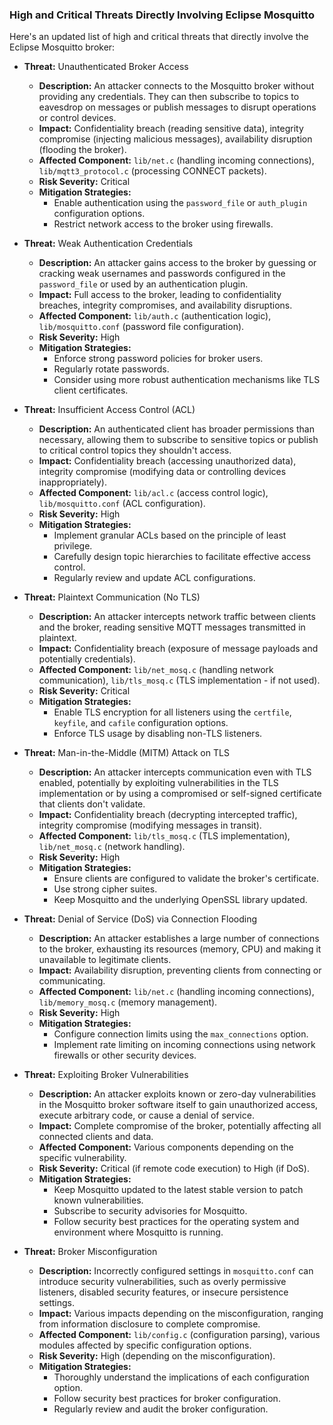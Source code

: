 ### High and Critical Threats Directly Involving Eclipse Mosquitto

Here's an updated list of high and critical threats that directly involve the Eclipse Mosquitto broker:

*   **Threat:** Unauthenticated Broker Access
    *   **Description:** An attacker connects to the Mosquitto broker without providing any credentials. They can then subscribe to topics to eavesdrop on messages or publish messages to disrupt operations or control devices.
    *   **Impact:** Confidentiality breach (reading sensitive data), integrity compromise (injecting malicious messages), availability disruption (flooding the broker).
    *   **Affected Component:**  `lib/net.c` (handling incoming connections), `lib/mqtt3_protocol.c` (processing CONNECT packets).
    *   **Risk Severity:** Critical
    *   **Mitigation Strategies:**
        *   Enable authentication using the `password_file` or `auth_plugin` configuration options.
        *   Restrict network access to the broker using firewalls.

*   **Threat:** Weak Authentication Credentials
    *   **Description:** An attacker gains access to the broker by guessing or cracking weak usernames and passwords configured in the `password_file` or used by an authentication plugin.
    *   **Impact:** Full access to the broker, leading to confidentiality breaches, integrity compromises, and availability disruptions.
    *   **Affected Component:** `lib/auth.c` (authentication logic), `lib/mosquitto.conf` (password file configuration).
    *   **Risk Severity:** High
    *   **Mitigation Strategies:**
        *   Enforce strong password policies for broker users.
        *   Regularly rotate passwords.
        *   Consider using more robust authentication mechanisms like TLS client certificates.

*   **Threat:** Insufficient Access Control (ACL)
    *   **Description:** An authenticated client has broader permissions than necessary, allowing them to subscribe to sensitive topics or publish to critical control topics they shouldn't access.
    *   **Impact:** Confidentiality breach (accessing unauthorized data), integrity compromise (modifying data or controlling devices inappropriately).
    *   **Affected Component:** `lib/acl.c` (access control logic), `lib/mosquitto.conf` (ACL configuration).
    *   **Risk Severity:** High
    *   **Mitigation Strategies:**
        *   Implement granular ACLs based on the principle of least privilege.
        *   Carefully design topic hierarchies to facilitate effective access control.
        *   Regularly review and update ACL configurations.

*   **Threat:** Plaintext Communication (No TLS)
    *   **Description:** An attacker intercepts network traffic between clients and the broker, reading sensitive MQTT messages transmitted in plaintext.
    *   **Impact:** Confidentiality breach (exposure of message payloads and potentially credentials).
    *   **Affected Component:** `lib/net_mosq.c` (handling network communication), `lib/tls_mosq.c` (TLS implementation - if not used).
    *   **Risk Severity:** Critical
    *   **Mitigation Strategies:**
        *   Enable TLS encryption for all listeners using the `certfile`, `keyfile`, and `cafile` configuration options.
        *   Enforce TLS usage by disabling non-TLS listeners.

*   **Threat:** Man-in-the-Middle (MITM) Attack on TLS
    *   **Description:** An attacker intercepts communication even with TLS enabled, potentially by exploiting vulnerabilities in the TLS implementation or by using a compromised or self-signed certificate that clients don't validate.
    *   **Impact:** Confidentiality breach (decrypting intercepted traffic), integrity compromise (modifying messages in transit).
    *   **Affected Component:** `lib/tls_mosq.c` (TLS implementation), `lib/net_mosq.c` (network handling).
    *   **Risk Severity:** High
    *   **Mitigation Strategies:**
        *   Ensure clients are configured to validate the broker's certificate.
        *   Use strong cipher suites.
        *   Keep Mosquitto and the underlying OpenSSL library updated.

*   **Threat:** Denial of Service (DoS) via Connection Flooding
    *   **Description:** An attacker establishes a large number of connections to the broker, exhausting its resources (memory, CPU) and making it unavailable to legitimate clients.
    *   **Impact:** Availability disruption, preventing clients from connecting or communicating.
    *   **Affected Component:** `lib/net.c` (handling incoming connections), `lib/memory_mosq.c` (memory management).
    *   **Risk Severity:** High
    *   **Mitigation Strategies:**
        *   Configure connection limits using the `max_connections` option.
        *   Implement rate limiting on incoming connections using network firewalls or other security devices.

*   **Threat:** Exploiting Broker Vulnerabilities
    *   **Description:** An attacker exploits known or zero-day vulnerabilities in the Mosquitto broker software itself to gain unauthorized access, execute arbitrary code, or cause a denial of service.
    *   **Impact:** Complete compromise of the broker, potentially affecting all connected clients and data.
    *   **Affected Component:** Various components depending on the specific vulnerability.
    *   **Risk Severity:** Critical (if remote code execution) to High (if DoS).
    *   **Mitigation Strategies:**
        *   Keep Mosquitto updated to the latest stable version to patch known vulnerabilities.
        *   Subscribe to security advisories for Mosquitto.
        *   Follow security best practices for the operating system and environment where Mosquitto is running.

*   **Threat:** Broker Misconfiguration
    *   **Description:** Incorrectly configured settings in `mosquitto.conf` can introduce security vulnerabilities, such as overly permissive listeners, disabled security features, or insecure persistence settings.
    *   **Impact:** Various impacts depending on the misconfiguration, ranging from information disclosure to complete compromise.
    *   **Affected Component:** `lib/config.c` (configuration parsing), various modules affected by specific configuration options.
    *   **Risk Severity:** High (depending on the misconfiguration).
    *   **Mitigation Strategies:**
        *   Thoroughly understand the implications of each configuration option.
        *   Follow security best practices for broker configuration.
        *   Regularly review and audit the broker configuration.